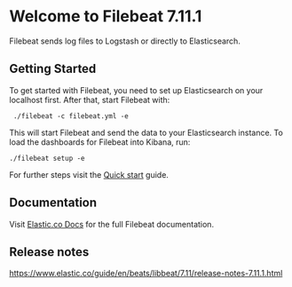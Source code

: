 # Welcome to Filebeat 7.11.1

Filebeat sends log files to Logstash or directly to Elasticsearch.

## Getting Started

To get started with Filebeat, you need to set up Elasticsearch on
your localhost first. After that, start Filebeat with:

     ./filebeat -c filebeat.yml -e

This will start Filebeat and send the data to your Elasticsearch
instance. To load the dashboards for Filebeat into Kibana, run:

    ./filebeat setup -e

For further steps visit the
[Quick start](https://www.elastic.co/guide/en/beats/filebeat/7.11/filebeat-installation-configuration.html) guide.

## Documentation

Visit [Elastic.co Docs](https://www.elastic.co/guide/en/beats/filebeat/7.11/index.html)
for the full Filebeat documentation.

## Release notes

https://www.elastic.co/guide/en/beats/libbeat/7.11/release-notes-7.11.1.html
